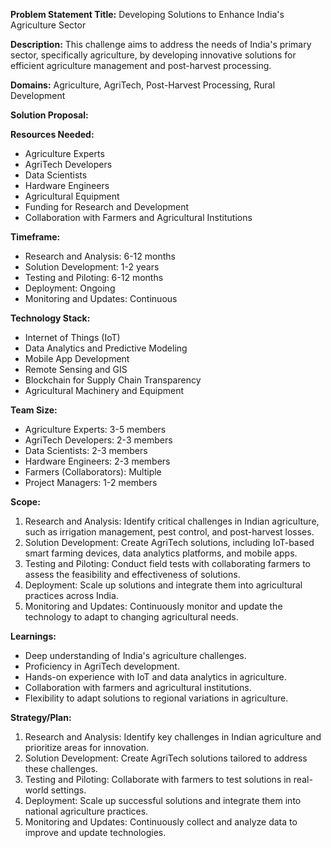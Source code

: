 **Problem Statement Title:** Developing Solutions to Enhance India's Agriculture Sector

**Description:** This challenge aims to address the needs of India's primary sector, specifically agriculture, by developing innovative solutions for efficient agriculture management and post-harvest processing.

**Domains:** Agriculture, AgriTech, Post-Harvest Processing, Rural Development

**Solution Proposal:**

**Resources Needed:**
- Agriculture Experts
- AgriTech Developers
- Data Scientists
- Hardware Engineers
- Agricultural Equipment
- Funding for Research and Development
- Collaboration with Farmers and Agricultural Institutions

**Timeframe:**
- Research and Analysis: 6-12 months
- Solution Development: 1-2 years
- Testing and Piloting: 6-12 months
- Deployment: Ongoing
- Monitoring and Updates: Continuous

**Technology Stack:**
- Internet of Things (IoT)
- Data Analytics and Predictive Modeling
- Mobile App Development
- Remote Sensing and GIS
- Blockchain for Supply Chain Transparency
- Agricultural Machinery and Equipment

**Team Size:**
- Agriculture Experts: 3-5 members
- AgriTech Developers: 2-3 members
- Data Scientists: 2-3 members
- Hardware Engineers: 2-3 members
- Farmers (Collaborators): Multiple
- Project Managers: 1-2 members

**Scope:**
1. Research and Analysis: Identify critical challenges in Indian agriculture, such as irrigation management, pest control, and post-harvest losses.
2. Solution Development: Create AgriTech solutions, including IoT-based smart farming devices, data analytics platforms, and mobile apps.
3. Testing and Piloting: Conduct field tests with collaborating farmers to assess the feasibility and effectiveness of solutions.
4. Deployment: Scale up solutions and integrate them into agricultural practices across India.
5. Monitoring and Updates: Continuously monitor and update the technology to adapt to changing agricultural needs.

**Learnings:**
- Deep understanding of India's agriculture challenges.
- Proficiency in AgriTech development.
- Hands-on experience with IoT and data analytics in agriculture.
- Collaboration with farmers and agricultural institutions.
- Flexibility to adapt solutions to regional variations in agriculture.

**Strategy/Plan:**
1. Research and Analysis: Identify key challenges in Indian agriculture and prioritize areas for innovation.
2. Solution Development: Create AgriTech solutions tailored to address these challenges.
3. Testing and Piloting: Collaborate with farmers to test solutions in real-world settings.
4. Deployment: Scale up successful solutions and integrate them into national agriculture practices.
5. Monitoring and Updates: Continuously collect and analyze data to improve and update technologies.
